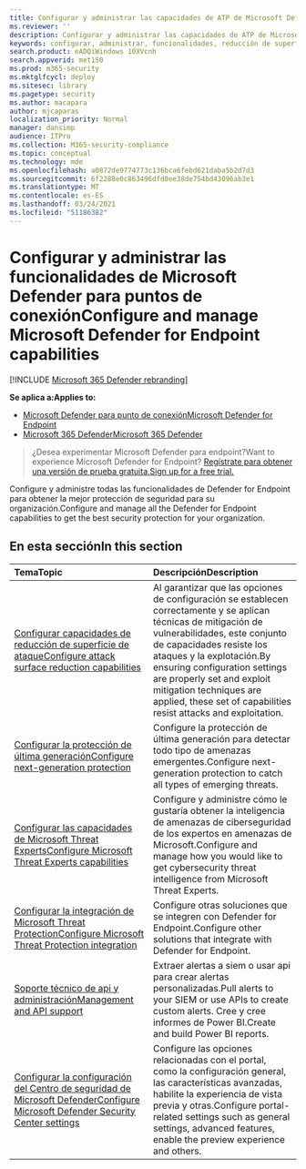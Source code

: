 ```yaml
---
title: Configurar y administrar las capacidades de ATP de Microsoft Defender
ms.reviewer: ''
description: Configurar y administrar las capacidades de ATP de Microsoft Defender, como la reducción de superficie de ataque y la protección de próxima generación
keywords: configurar, administrar, funcionalidades, reducción de superficie de ataque, protección de última generación, controles de seguridad, detección y respuesta de puntos de conexión, investigación y corrección automáticas, controles de seguridad, controles
search.product: eADQiWindows 10XVcnh
search.appverid: met150
ms.prod: m365-security
ms.mktglfcycl: deploy
ms.sitesec: library
ms.pagetype: security
ms.author: macapara
author: mjcaparas
localization_priority: Normal
manager: dansimp
audience: ITPro
ms.collection: M365-security-compliance
ms.topic: conceptual
ms.technology: mde
ms.openlocfilehash: a0872de9774773c136bca6febd621daba5b2d7d3
ms.sourcegitcommit: 6f2288e0c863496dfd0ee38de754bd43096ab3e1
ms.translationtype: MT
ms.contentlocale: es-ES
ms.lasthandoff: 03/24/2021
ms.locfileid: "51186382"
---
```

# <a name="configure-and-manage-microsoft-defender-for-endpoint-capabilities"></a><span data-ttu-id="88833-104">Configurar y administrar las funcionalidades de Microsoft Defender para puntos de conexión</span><span class="sxs-lookup"><span data-stu-id="88833-104">Configure and manage Microsoft Defender for Endpoint capabilities</span></span>

[!INCLUDE [Microsoft 365 Defender rebranding](../../includes/microsoft-defender.md)]

<span data-ttu-id="88833-105">**Se aplica a:**</span><span class="sxs-lookup"><span data-stu-id="88833-105">**Applies to:**</span></span>
- [<span data-ttu-id="88833-106">Microsoft Defender para punto de conexión</span><span class="sxs-lookup"><span data-stu-id="88833-106">Microsoft Defender for Endpoint</span></span>](https://go.microsoft.com/fwlink/p/?linkid=2154037)
- [<span data-ttu-id="88833-107">Microsoft 365 Defender</span><span class="sxs-lookup"><span data-stu-id="88833-107">Microsoft 365 Defender</span></span>](https://go.microsoft.com/fwlink/?linkid=2118804)

> <span data-ttu-id="88833-108">¿Desea experimentar Microsoft Defender para endpoint?</span><span class="sxs-lookup"><span data-stu-id="88833-108">Want to experience Microsoft Defender for Endpoint?</span></span> [<span data-ttu-id="88833-109">Regístrate para obtener una versión de prueba gratuita.</span><span class="sxs-lookup"><span data-stu-id="88833-109">Sign up for a free trial.</span></span>](https://www.microsoft.com/microsoft-365/windows/microsoft-defender-atp?ocid=docs-wdatp-exposedapis-abovefoldlink)


<span data-ttu-id="88833-110">Configure y administre todas las funcionalidades de Defender for Endpoint para obtener la mejor protección de seguridad para su organización.</span><span class="sxs-lookup"><span data-stu-id="88833-110">Configure and manage all the Defender for Endpoint capabilities to get the best security protection for your organization.</span></span> 


## <a name="in-this-section"></a><span data-ttu-id="88833-111">En esta sección</span><span class="sxs-lookup"><span data-stu-id="88833-111">In this section</span></span> 
<span data-ttu-id="88833-112">Tema</span><span class="sxs-lookup"><span data-stu-id="88833-112">Topic</span></span> | <span data-ttu-id="88833-113">Descripción</span><span class="sxs-lookup"><span data-stu-id="88833-113">Description</span></span> 
:---|:---
[<span data-ttu-id="88833-114">Configurar capacidades de reducción de superficie de ataque</span><span class="sxs-lookup"><span data-stu-id="88833-114">Configure attack surface reduction capabilities</span></span>](configure-attack-surface-reduction.md) |  <span data-ttu-id="88833-115">Al garantizar que las opciones de configuración se establecen correctamente y se aplican técnicas de mitigación de vulnerabilidades, este conjunto de capacidades resiste los ataques y la explotación.</span><span class="sxs-lookup"><span data-stu-id="88833-115">By ensuring configuration settings are properly set and exploit mitigation techniques are applied, these set of capabilities resist attacks and exploitation.</span></span> 
[<span data-ttu-id="88833-116">Configurar la protección de última generación</span><span class="sxs-lookup"><span data-stu-id="88833-116">Configure next-generation protection</span></span>](https://docs.microsoft.com/windows/security/threat-protection/microsoft-defender-antivirus/configure-microsoft-defender-antivirus-features) | <span data-ttu-id="88833-117">Configure la protección de última generación para detectar todo tipo de amenazas emergentes.</span><span class="sxs-lookup"><span data-stu-id="88833-117">Configure next-generation protection to catch all types of emerging threats.</span></span>
[<span data-ttu-id="88833-118">Configurar las capacidades de Microsoft Threat Experts</span><span class="sxs-lookup"><span data-stu-id="88833-118">Configure Microsoft Threat Experts capabilities</span></span>](configure-microsoft-threat-experts.md) | <span data-ttu-id="88833-119">Configure y administre cómo le gustaría obtener la inteligencia de amenazas de ciberseguridad de los expertos en amenazas de Microsoft.</span><span class="sxs-lookup"><span data-stu-id="88833-119">Configure and manage how you would like to get cybersecurity threat intelligence from Microsoft Threat Experts.</span></span>
[<span data-ttu-id="88833-120">Configurar la integración de Microsoft Threat Protection</span><span class="sxs-lookup"><span data-stu-id="88833-120">Configure Microsoft Threat Protection integration</span></span>](https://docs.microsoft.com/microsoft-365/security/defender-endpoint/threat-protection-integration)| <span data-ttu-id="88833-121">Configure otras soluciones que se integren con Defender for Endpoint.</span><span class="sxs-lookup"><span data-stu-id="88833-121">Configure other solutions that integrate with Defender for Endpoint.</span></span>
[<span data-ttu-id="88833-122">Soporte técnico de api y administración</span><span class="sxs-lookup"><span data-stu-id="88833-122">Management and API support</span></span>](https://docs.microsoft.com/microsoft-365/security/defender-endpoint/management-apis)| <span data-ttu-id="88833-123">Extraer alertas a siem o usar api para crear alertas personalizadas.</span><span class="sxs-lookup"><span data-stu-id="88833-123">Pull alerts to your SIEM or use APIs to create custom alerts.</span></span> <span data-ttu-id="88833-124">Cree y cree informes de Power BI.</span><span class="sxs-lookup"><span data-stu-id="88833-124">Create and build Power BI reports.</span></span> 
[<span data-ttu-id="88833-125">Configurar la configuración del Centro de seguridad de Microsoft Defender</span><span class="sxs-lookup"><span data-stu-id="88833-125">Configure Microsoft Defender Security Center settings</span></span>](preferences-setup.md) |  <span data-ttu-id="88833-126">Configure las opciones relacionadas con el portal, como la configuración general, las características avanzadas, habilite la experiencia de vista previa y otras.</span><span class="sxs-lookup"><span data-stu-id="88833-126">Configure portal-related settings such as general settings, advanced features, enable the preview experience and others.</span></span>



